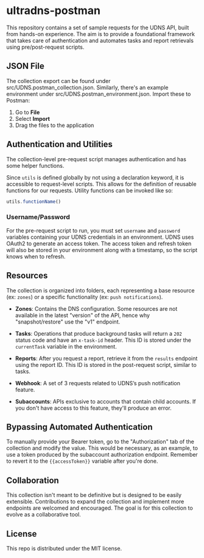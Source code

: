 # ultradns-postman

This repository contains a set of sample requests for the UDNS API, built from hands-on experience. The aim is to provide a foundational framework that takes care of authentication and automates tasks and report retrievals using pre/post-request scripts.

## JSON File

The collection export can be found under src/UDNS.postman_collection.json. Similarly, there's an example environment under src/UDNS.postman_environment.json. Import these to Postman:

1. Go to **File**
2. Select **Import**
3. Drag the files to the application

## Authentication and Utilities

The collection-level pre-request script manages authentication and has some helper functions.

Since `utils` is defined globally by not using a declaration keyword, it is accessible to request-level scripts. This allows for the definition of reusable functions for our requests. Utility functions can be invoked like so:

```javascript
utils.functionName()
```

### Username/Password

For the pre-request script to run, you must set `username` and `password` variables containing your UDNS credentials in an environment. UDNS uses OAuth2 to generate an access token. The access token and refresh token will also be stored in your environment along with a timestamp, so the script knows when to refresh.

## Resources

The collection is organized into folders, each representing a base resource (ex: `zones`) or a specific functionality (ex: `push notifications`).

- **Zones**: Contains the DNS configuration. Some resources are not available in the latest "version" of the API, hence why "snapshot/restore" use the "v1" endpoint.

- **Tasks**: Operations that produce background tasks will return a `202` status code and have an `x-task-id` header. This ID is stored under the `currentTask` variable in the environment.

- **Reports**: After you request a report, retrieve it from the `results` endpoint using the report ID. This ID is stored in the post-request script, similar to tasks.

- **Webhook**: A set of 3 requests related to UDNS’s push notification feature.

- **Subaccounts**: APIs exclusive to accounts that contain child accounts. If you don't have access to this feature, they'll produce an error.

## Bypassing Automated Authentication

To manually provide your Bearer token, go to the "Authorization" tab of the collection and modify the value. This would be necessary, as an example, to use a token produced by the subaccount authorization endpoint. Remember to revert it to the `{{accessToken}}` variable after you're done.

## Collaboration

This collection isn't meant to be definitive but is designed to be easily extensible. Contributions to expand the collection and implement more endpoints are welcomed and encouraged. The goal is for this collection to evolve as a collaborative tool.

## License

This repo is distributed under the MIT license.